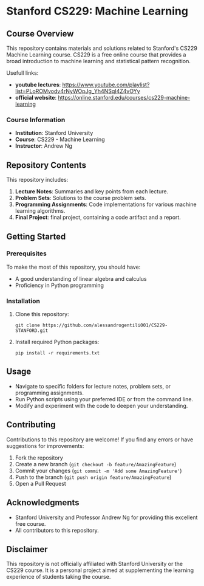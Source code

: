 # Stanford CS229: Machine Learning

## Course Overview

This repository contains materials and solutions related to Stanford's CS229 Machine Learning course. CS229 is a free online course that provides a broad introduction to machine learning and statistical pattern recognition. 

Usefull links:

- **youtube lectures**: https://www.youtube.com/playlist?list=PLoROMvodv4rNyWOpJg_Yh4NSqI4Z4vOYy
- **official website**: https://online.stanford.edu/courses/cs229-machine-learning

### Course Information

- **Institution**: Stanford University
- **Course**: CS229 - Machine Learning
- **Instructor**: Andrew Ng

## Repository Contents

This repository includes:

1. **Lecture Notes**: Summaries and key points from each lecture.
2. **Problem Sets**: Solutions to the course problem sets.
3. **Programming Assignments**: Code implementations for various machine learning algorithms.
4. **Final Project**: final project, containing a code artifact and a report.

## Getting Started

### Prerequisites

To make the most of this repository, you should have:

- A good understanding of linear algebra and calculus
- Proficiency in Python programming

### Installation

1. Clone this repository:
   ```
   git clone https://github.com/alessandrogentili001/CS229-STANFORD.git
   ```
2. Install required Python packages:
   ```
   pip install -r requirements.txt
   ```

## Usage

- Navigate to specific folders for lecture notes, problem sets, or programming assignments.
- Run Python scripts using your preferred IDE or from the command line.
- Modify and experiment with the code to deepen your understanding.

## Contributing

Contributions to this repository are welcome! If you find any errors or have suggestions for improvements:

1. Fork the repository
2. Create a new branch (`git checkout -b feature/AmazingFeature`)
3. Commit your changes (`git commit -m 'Add some AmazingFeature'`)
4. Push to the branch (`git push origin feature/AmazingFeature`)
5. Open a Pull Request

## Acknowledgments

- Stanford University and Professor Andrew Ng for providing this excellent free course.
- All contributors to this repository.

## Disclaimer

This repository is not officially affiliated with Stanford University or the CS229 course. It is a personal project aimed at supplementing the learning experience of students taking the course.